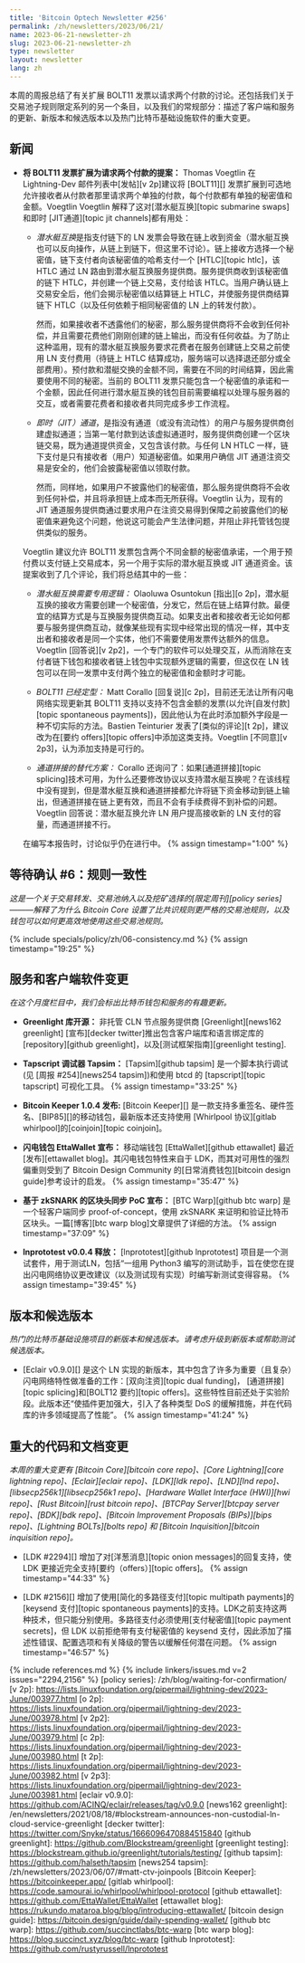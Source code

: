 ```yaml
---
title: 'Bitcoin Optech Newsletter #256'
permalink: /zh/newsletters/2023/06/21/
name: 2023-06-21-newsletter-zh
slug: 2023-06-21-newsletter-zh
type: newsletter
layout: newsletter
lang: zh
---
```

本周的周报总结了有关扩展 BOLT11 发票以请求两个付款的讨论。还包括我们关于交易池子规则限定系列的另一个条目，以及我们的常规部分：描述了客户端和服务的更新、新版本和候选版本以及热门比特币基础设施软件的重大变更。

## 新闻

- **<!--proposal-to-extend-bolt11-invoices-to-request-two-payments-->将 BOLT11 发票扩展为请求两个付款的提案：** Thomas Voegtlin 在 Lightning-Dev 邮件列表中[发帖][v 2p]建议将 [BOLT11][] 发票扩展到可选地允许接收者从付款者那里请求两个单独的付款，每个付款都有单独的秘密值和金额。Voegtlin Voegtlin 解释了这对[潜水艇互换][topic submarine swaps]和即时 [JIT通道][topic jit channels]都有用处：

  - *<!--submarine-swaps-->潜水艇互换*是指支付链下的 LN 发票会导致在链上收到资金（潜水艇互换也可以反向操作，从链上到链下，但这里不讨论）。链上接收方选择一个秘密值，链下支付者向该秘密值的哈希支付一个 [HTLC][topic htlc]，该 HTLC 通过 LN 路由到潜水艇互换服务提供商。服务提供商收到该秘密值的链下 HTLC，并创建一个链上交易，支付给该 HTLC。当用户确认链上交易安全后，他们会揭示秘密值以结算链上 HTLC，并使服务提供商结算链下 HTLC（以及任何依赖于相同秘密值的 LN 上的转发付款）。

    然而，如果接收者不透露他们的秘密，那么服务提供商将不会收到任何补偿，并且需要花费他们刚刚创建的链上输出，而没有任何收益。为了防止这种滥用，现有的潜水艇互换服务要求花费者在服务创建链上交易之前使用 LN 支付费用（待链上 HTLC 结算成功，服务端可以选择退还部分或全部费用）。预付款和潜艇交换的金额不同，需要在不同的时间结算，因此需要使用不同的秘密。当前的 BOLT11 发票只能包含一个秘密值的承诺和一个金额，因此任何进行潜水艇互换的钱包目前需要编程以处理与服务器的交互，或者需要花费者和接收者共同完成多步工作流程。

  - *即时（JIT）通道*，是指没有通道（或没有流动性）的用户与服务提供商创建虚拟通道；当第一笔付款到达该虚拟通道时，服务提供商创建一个区块链交易，既为通道提供资金，又包含该付款。与任何 LN HTLC 一样，链下支付是只有接收者（用户）知道秘密值。如果用户确信 JIT 通道注资交易是安全的，他们会披露秘密值以领取付款。

    然而，同样地，如果用户不披露他们的秘密值，那么服务提供商将不会收到任何补偿，并且将承担链上成本而无所获得。Voegtlin 认为，现有的 JIT 通道服务提供商通过要求用户在注资交易得到保障之前披露他们的秘密值来避免这个问题，他说这可能会产生法律问题，并阻止非托管钱包提供类似的服务。

  Voegtlin 建议允许 BOLT11 发票包含两个不同金额的秘密值承诺，一个用于预付费以支付链上交易成本，另一个用于实际的潜水艇互换或 JIT 通道资金。该提案收到了几个评论，我们将总结其中的一些：

  - *<!--dedicated-logic-required-for-submarine-swaps-->潜水艇互换需要专用逻辑：* Olaoluwa Osuntokun [指出][o 2p]，潜水艇互换的接收方需要创建一个秘密值，分发它，然后在链上结算付款。最便宜的结算方式是与互换服务提供商互动。如果支出者和接收者无论如何都要与服务提供商互动，就像某些现有实现中经常出现的情况一样，其中支出者和接收者是同一个实体，他们不需要使用发票传达额外的信息。Voegtlin [回答说][v 2p2]，一个专门的软件可以处理交互，从而消除在支付者链下钱包和接收者链上钱包中实现额外逻辑的需要，但这仅在 LN 钱包可以在同一发票中支付两个独立的秘密值和金额时才可能。

  - *<!--bolt11-ossified-->BOLT11 已经定型：* Matt Corallo [回复说][c 2p]，目前还无法让所有闪电网络实现更新其 BOLT11 支持以支持不包含金额的发票(以允许[自发付款][topic spontaneous payments])，因此他认为在此时添加额外字段是一种不切实际的方法。Bastien Teinturier 发表了[类似的评论][t 2p]，建议改为在[要约 offers][topic offers]中添加这类支持。Voegtlin [不同意][v 2p3]，认为添加支持是可行的。

  - *<!--splice-out-alternative-->通道拼接的替代方案：* Corallo 还询问了：如果[通道拼接][topic splicing]技术可用，为什么还要修改协议以支持潜水艇互换呢？在该线程中没有提到，但是潜水艇互换和通道拼接都允许将链下资金移动到链上输出，但通道拼接在链上更有效，而且不会有手续费得不到补偿的问题。Voegtlin 回答说：潜水艇互换允许 LN 用户提高接收新的 LN 支付的容量，而通道拼接不行。

  在编写本报告时，讨论似乎仍在进行中。 {% assign timestamp="1:00" %}

## 等待确认 #6：规则一致性

_这是一个关于交易转发、交易池纳入以及挖矿选择的[限定周刊][policy series]———解释了为什么 Bitcoin Core 设置了比共识规则更严格的交易池规则，以及钱包可以如何更高效地使用这些交易池规则。_

{% include specials/policy/zh/06-consistency.md %} {% assign timestamp="19:25" %}

## 服务和客户端软件变更

*在这个月度栏目中，我们会标出比特币钱包和服务的有趣更新。*

- **Greenlight 库开源：**
  非托管 CLN 节点服务提供商 [Greenlight][news162 greenlight] [宣布][decker twitter]推出包含客户端库和语言绑定库的[repository][github greenlight]，以及[测试框架指南][greenlight testing].

- **Tapscript 调试器 Tapsim：**
  [Tapsim][github tapsim] 是一个脚本执行调试(见 [周报 #254][news254 tapsim])和使用 btcd 的 [tapscript][topic tapscript] 可视化工具。 {% assign timestamp="33:25" %}

- **Bitcoin Keeper 1.0.4 发布:**
  [Bitcoin Keeper][] 是一款支持多重签名、硬件签名、[BIP85][]的移动钱包，最新版本还支持使用 [Whirlpool 协议][gitlab whirlpool]的[coinjoin][topic coinjoin]。

- **闪电钱包 EttaWallet 宣布：**
  移动端钱包 [EttaWallet][github ettawallet] 最近[发布][ettawallet blog]。其闪电钱包特性来自于 LDK，而其对可用性的强烈偏重则受到了 Bitcoin Design Community 的[日常消费钱包][bitcoin design guide]参考设计的启发。 {% assign timestamp="35:47" %}

- **基于 zkSNARK 的区块头同步 PoC 宣布：**
  [BTC Warp][github btc warp] 是一个轻客户端同步 proof-of-concept，使用 zkSNARK 来证明和验证比特币区块头。一篇[博客][btc warp blog]文章提供了详细的方法。 {% assign timestamp="37:09" %}

- **lnprototest v0.0.4 释放：**
  [lnprototest][github lnprototest] 项目是一个测试套件，用于测试LN，包括“一组用 Python3 编写的测试助手，旨在使您在提出闪电网络协议更改建议（以及测试现有实现）时编写新测试变得容易。 {% assign timestamp="39:45" %}

## 版本和候选版本

*热门的比特币基础设施项目的新版本和候选版本。请考虑升级到新版本或帮助测试候选版本。*

- [Eclair v0.9.0][] 是这个 LN 实现的新版本，其中包含了许多为重要（且复杂）闪电网络特性做准备的工作：[双向注资][topic dual funding]，
  [通道拼接][topic splicing]和[BOLT12 要约][topic offers]。这些特性目前还处于实验阶段。此版本还“使插件更加强大，引入了各种类型 DoS 的缓解措施，并在代码库的许多领域提高了性能”。 {% assign timestamp="41:24" %}

## 重大的代码和文档变更

*本周的重大变更有 [Bitcoin Core][bitcoin core repo]、[Core Lightning][core lightning repo]、[Eclair][eclair repo]、[LDK][ldk repo]、[LND][lnd repo]、[libsecp256k1][libsecp256k1 repo]、[Hardware Wallet Interface (HWI)][hwi repo]、[Rust Bitcoin][rust bitcoin repo]、[BTCPay Server][btcpay server repo]、[BDK][bdk repo]、[Bitcoin Improvement Proposals (BIPs)][bips repo]、[Lightning BOLTs][bolts repo] 和 [Bitcoin Inquisition][bitcoin inquisition repo]。*

- [LDK #2294][] 增加了对[洋葱消息][topic onion messages]的回复支持，使 LDK 更接近完全支持[要约（offers）][topic offers]。 {% assign timestamp="44:33" %}

- [LDK #2156][] 增加了使用[简化的多路径支付][topic multipath payments]的 [keysend 支付][topic spontaneous payments]的支持。LDK之前支持这两种技术，但只能分别使用。多路径支付必须使用[支付秘密值][topic payment secrets]，但 LDK 以前拒绝带有支付秘密值的 keysend 支付，因此添加了描述性错误、配置选项和有关降级的警告以缓解任何潜在问题。 {% assign timestamp="46:57" %}

{% include references.md %}
{% include linkers/issues.md v=2 issues="2294,2156" %}
[policy series]: /zh/blog/waiting-for-confirmation/
[v 2p]: https://lists.linuxfoundation.org/pipermail/lightning-dev/2023-June/003977.html
[o 2p]: https://lists.linuxfoundation.org/pipermail/lightning-dev/2023-June/003978.html
[v 2p2]: https://lists.linuxfoundation.org/pipermail/lightning-dev/2023-June/003979.html
[c 2p]: https://lists.linuxfoundation.org/pipermail/lightning-dev/2023-June/003980.html
[t 2p]: https://lists.linuxfoundation.org/pipermail/lightning-dev/2023-June/003982.html
[v 2p3]: https://lists.linuxfoundation.org/pipermail/lightning-dev/2023-June/003981.html
[eclair v0.9.0]: https://github.com/ACINQ/eclair/releases/tag/v0.9.0
[news162 greenlight]: /en/newsletters/2021/08/18/#blockstream-announces-non-custodial-ln-cloud-service-greenlight
[decker twitter]: https://twitter.com/Snyke/status/1666096470884515840
[github greenlight]: https://github.com/Blockstream/greenlight
[greenlight testing]: https://blockstream.github.io/greenlight/tutorials/testing/
[github tapsim]: https://github.com/halseth/tapsim
[news254 tapsim]: /zh/newsletters/2023/06/07/#matt-ctv-joinpools
[Bitcoin Keeper]: https://bitcoinkeeper.app/
[gitlab whirlpool]: https://code.samourai.io/whirlpool/whirlpool-protocol
[github ettawallet]: https://github.com/EttaWallet/EttaWallet
[ettawallet blog]: https://rukundo.mataroa.blog/blog/introducing-ettawallet/
[bitcoin design guide]: https://bitcoin.design/guide/daily-spending-wallet/
[github btc warp]: https://github.com/succinctlabs/btc-warp
[btc warp blog]: https://blog.succinct.xyz/blog/btc-warp
[github lnprototest]: https://github.com/rustyrussell/lnprototest
